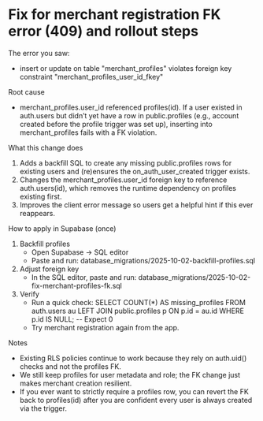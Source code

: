 # Fix for merchant registration FK error (409) and rollout steps

The error you saw:

- insert or update on table "merchant_profiles" violates foreign key constraint "merchant_profiles_user_id_fkey"

Root cause
- merchant_profiles.user_id referenced profiles(id). If a user existed in auth.users but didn’t yet have a row in public.profiles (e.g., account created before the profile trigger was set up), inserting into merchant_profiles fails with a FK violation.

What this change does
1) Adds a backfill SQL to create any missing public.profiles rows for existing users and (re)ensures the on_auth_user_created trigger exists.
2) Changes the merchant_profiles.user_id foreign key to reference auth.users(id), which removes the runtime dependency on profiles existing first.
3) Improves the client error message so users get a helpful hint if this ever reappears.

How to apply in Supabase (once)
1) Backfill profiles
   - Open Supabase → SQL editor
   - Paste and run: database_migrations/2025-10-02-backfill-profiles.sql
2) Adjust foreign key
   - In the SQL editor, paste and run: database_migrations/2025-10-02-fix-merchant-profiles-fk.sql
3) Verify
   - Run a quick check:
     SELECT COUNT(*) AS missing_profiles
     FROM auth.users au LEFT JOIN public.profiles p ON p.id = au.id
     WHERE p.id IS NULL;
     -- Expect 0
   - Try merchant registration again from the app.

Notes
- Existing RLS policies continue to work because they rely on auth.uid() checks and not the profiles FK.
- We still keep profiles for user metadata and role; the FK change just makes merchant creation resilient.
- If you ever want to strictly require a profiles row, you can revert the FK back to profiles(id) after you are confident every user is always created via the trigger.
